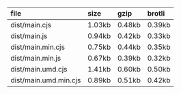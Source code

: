 file | size | gzip | brotli
:---- | :---- | :---- | :----
dist/main.cjs | 1.03kb | 0.48kb | 0.39kb
dist/main.js | 0.94kb | 0.42kb | 0.33kb
dist/main.min.cjs | 0.75kb | 0.44kb | 0.35kb
dist/main.min.js | 0.67kb | 0.39kb | 0.32kb
dist/main.umd.cjs | 1.41kb | 0.60kb | 0.50kb
dist/main.umd.min.cjs | 0.89kb | 0.51kb | 0.42kb